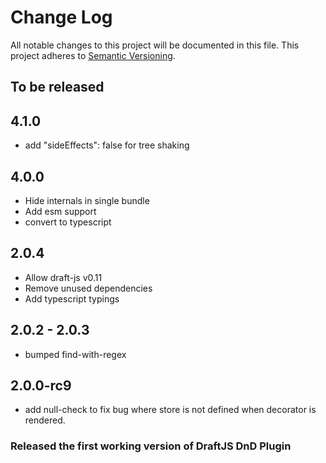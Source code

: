 # Change Log

All notable changes to this project will be documented in this file.
This project adheres to [Semantic Versioning](http://semver.org/).

## To be released

## 4.1.0

- add "sideEffects": false for tree shaking

## 4.0.0

- Hide internals in single bundle
- Add esm support
- convert to typescript

## 2.0.4

- Allow draft-js v0.11
- Remove unused dependencies
- Add typescript typings

## 2.0.2 - 2.0.3

- bumped find-with-regex

## 2.0.0-rc9

- add null-check to fix bug where store is not defined when decorator is rendered.

### Released the first working version of DraftJS DnD Plugin
